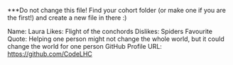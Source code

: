 ***Do not change this file! Find your cohort folder (or make one if you are the first!) and create a new file in there :)

Name: Laura
Likes: Flight of the conchords
Dislikes: Spiders
Favourite Quote: Helping one person might not change the whole world, but it could change the world for one person
GitHub Profile URL: https://github.com/CodeLHC
